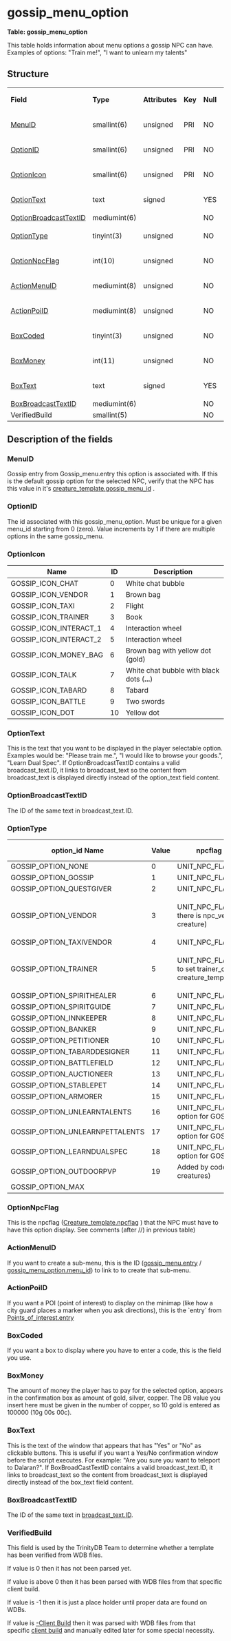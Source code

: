 # gossip\_menu\_option

**Table: gossip\_menu\_option**

This table holds information about menu options a gossip NPC can have. Examples of options: "Train me!", "I want to unlearn my talents"

## Structure

<table>
<tbody>
<tr class="odd">
<td><p><strong>Field</strong></p></td>
<td><p><strong>Type</strong></p></td>
<td><p><strong>Attributes</strong></p></td>
<td><p><strong>Key</strong></p></td>
<td><p><strong>Null</strong></p></td>
<td><p><strong>Default</strong></p></td>
<td><p><strong>Extra</strong></p></td>
<td><p><strong>Comment</strong></p></td>
</tr>
<tr class="even">
<td><p><a href="#gossip_menu_option-menu_id">MenuID</a></p></td>
<td><p>smallint(6)</p></td>
<td><p>unsigned</p></td>
<td><p>PRI</p></td>
<td><p>NO</p></td>
<td><p>0</p></td>
<td><p><br />
</p></td>
<td><p><br />
</p></td>
</tr>
<tr class="odd">
<td><p><a href="#gossip_menu_option-id">OptionID</a></p></td>
<td><p>smallint(6)</p></td>
<td><p>unsigned</p></td>
<td><p>PRI</p></td>
<td><p>NO</p></td>
<td><p>0</p></td>
<td><p><br />
</p></td>
<td><p><br />
</p></td>
</tr>
<tr class="even">
<td><p><a href="#gossip_menu_option-option_icon">OptionIcon</a></p></td>
<td><p>smallint(6)</p></td>
<td><p>unsigned</p></td>
<td><p>PRI</p></td>
<td><p>NO</p></td>
<td><p>0</p></td>
<td><p><br />
</p></td>
<td><p><br />
</p></td>
</tr>
<tr class="odd">
<td><p><a href="#gossip_menu_option-option_text">OptionText</a></p></td>
<td><p>text</p></td>
<td><p>signed</p></td>
<td><p><br />
</p></td>
<td><p>YES</p></td>
<td><p>NULL</p></td>
<td><p><br />
</p></td>
<td><p><br />
</p></td>
</tr>
<tr class="even">
<td><a href="#gossip_menu_option-OptionBroadcastTextID">OptionBroadcastTextID</a></td>
<td>mediumint(6)</td>
<td><br />
</td>
<td><br />
</td>
<td>NO</td>
<td><br />
</td>
<td><br />
</td>
<td><br />
</td>
</tr>
<tr class="odd">
<td><p><a href="#gossip_menu_option-option_id">OptionType</a></p></td>
<td><p>tinyint(3)</p></td>
<td><p>unsigned</p></td>
<td><p><br />
</p></td>
<td><p>NO</p></td>
<td><p>0</p></td>
<td><p><br />
</p></td>
<td><p><br />
</p></td>
</tr>
<tr class="even">
<td><p><a href="#gossip_menu_option-npc_option_npcflag">OptionNpcFlag</a></p></td>
<td><p>int(10)</p></td>
<td><p>unsigned</p></td>
<td><p><br />
</p></td>
<td><p>NO</p></td>
<td><p>0</p></td>
<td><p><br />
</p></td>
<td><p><br />
</p></td>
</tr>
<tr class="odd">
<td><p><a href="#gossip_menu_option-action_menu_id">ActionMenuID</a></p></td>
<td><p>mediumint(8)</p></td>
<td><p>unsigned</p></td>
<td><p><br />
</p></td>
<td><p>NO</p></td>
<td><p>0</p></td>
<td><p><br />
</p></td>
<td><p><br />
</p></td>
</tr>
<tr class="even">
<td><p><a href="#gossip_menu_option-action_poi_id">ActionPoiID</a></p></td>
<td><p>mediumint(8)</p></td>
<td><p>unsigned</p></td>
<td><p><br />
</p></td>
<td><p>NO</p></td>
<td><p>0</p></td>
<td><p><br />
</p></td>
<td><p><br />
</p></td>
</tr>
<tr class="odd">
<td><p><a href="#gossip_menu_option-box_coded">BoxCoded</a></p></td>
<td><p>tinyint(3)</p></td>
<td><p>unsigned</p></td>
<td><p><br />
</p></td>
<td><p>NO</p></td>
<td><p>0</p></td>
<td><p><br />
</p></td>
<td><p><br />
</p></td>
</tr>
<tr class="even">
<td><p><a href="#gossip_menu_option-box_money">BoxMoney</a></p></td>
<td><p>int(11)</p></td>
<td><p>unsigned</p></td>
<td><p><br />
</p></td>
<td><p>NO</p></td>
<td><p>0</p></td>
<td><p><br />
</p></td>
<td><p><br />
</p></td>
</tr>
<tr class="odd">
<td><p><a href="#gossip_menu_option-box_text">BoxText</a></p></td>
<td><p>text</p></td>
<td><p>signed</p></td>
<td><p><br />
</p></td>
<td><p>YES</p></td>
<td><p>NULL</p></td>
<td><p><br />
</p></td>
<td><p><br />
</p></td>
</tr>
<tr class="even">
<td><a href="#gossip_menu_option-BoxBroadcastTextID">BoxBroadcastTextID</a></td>
<td>mediumint(6)</td>
<td><br />
</td>
<td><br />
</td>
<td>NO</td>
<td>0</td>
<td><br />
</td>
<td><br />
</td>
</tr>
<tr class="odd">
<td>VerifiedBuild</td>
<td>smallint(5)</td>
<td><br />
</td>
<td><br />
</td>
<td>NO</td>
<td>0</td>
<td><br />
</td>
<td><br />
</td>
</tr>
</tbody>
</table>

## Description of the fields

### MenuID

Gossip entry from Gossip\_menu.entry this option is associated with.
If this is the default gossip option for the selected NPC, verify that the NPC has this value in it's [creature\_template.gossip\_menu\_id](https://trinitycore.atlassian.net/wiki/display/tc/creature_template#creature_template-gossip_menu_id) .

### OptionID

The id associated with this gossip\_menu\_option. Must be unique for a given menu\_id starting from 0 (zero).
Value increments by 1 if there are multiple options in the same gossip\_menu.

### OptionIcon

| Name                      | ID  | Description                                 |
|---------------------------|-----|---------------------------------------------|
| GOSSIP\_ICON\_CHAT        | 0   | White chat bubble                           |
| GOSSIP\_ICON\_VENDOR      | 1   | Brown bag                                   |
| GOSSIP\_ICON\_TAXI        | 2   | Flight                                      |
| GOSSIP\_ICON\_TRAINER     | 3   | Book                                        |
| GOSSIP\_ICON\_INTERACT\_1 | 4   | Interaction wheel                           |
| GOSSIP\_ICON\_INTERACT\_2 | 5   | Interaction wheel                           |
| GOSSIP\_ICON\_MONEY\_BAG  | 6   | Brown bag with yellow dot (gold)            |
| GOSSIP\_ICON\_TALK        | 7   | White chat bubble with black dots (**...**) |
| GOSSIP\_ICON\_TABARD      | 8   | Tabard                                      |
| GOSSIP\_ICON\_BATTLE      | 9   | Two swords                                  |
| GOSSIP\_ICON\_DOT         | 10  | Yellow dot                                  |

### OptionText

This is the text that you want to be displayed in the player selectable option. Examples would be: "Please train me.", "I would like to browse your goods.", "Learn Dual Spec".
If OptionBroadcastTextID contains a valid broadcast\_text.ID, it links to broadcast\_text so the content from broadcast\_text is displayed directly instead of the option\_text field content.

### OptionBroadcastTextID

The ID of the same text in broadcast\_text.ID.

### OptionType

<table>
<thead>
<tr class="header">
<th>option_id Name</th>
<th>Value</th>
<th>npcflag Name (&amp; comment)</th>
<th>npcflag value</th>
</tr>
</thead>
<tbody>
<tr class="odd">
<td>GOSSIP_OPTION_NONE</td>
<td>0</td>
<td>UNIT_NPC_FLAG_NONE</td>
<td>0</td>
</tr>
<tr class="even">
<td>GOSSIP_OPTION_GOSSIP</td>
<td>1</td>
<td>UNIT_NPC_FLAG_GOSSIP</td>
<td>1</td>
</tr>
<tr class="odd">
<td>GOSSIP_OPTION_QUESTGIVER</td>
<td>2</td>
<td>UNIT_NPC_FLAG_QUESTGIVER</td>
<td>2</td>
</tr>
<tr class="even">
<td>GOSSIP_OPTION_VENDOR</td>
<td>3</td>
<td><p>UNIT_NPC_FLAG_VENDOR (Make sure there is npc_vendor data for this creature)</p></td>
<td>128</td>
</tr>
<tr class="odd">
<td>GOSSIP_OPTION_TAXIVENDOR</td>
<td>4</td>
<td>UNIT_NPC_FLAG_TAXIVENDOR</td>
<td>8192</td>
</tr>
<tr class="even">
<td>GOSSIP_OPTION_TRAINER</td>
<td>5</td>
<td><p>UNIT_NPC_FLAG_TRAINER (Remember to set trainer_class in creature_template) </p></td>
<td>16</td>
</tr>
<tr class="odd">
<td>GOSSIP_OPTION_SPIRITHEALER</td>
<td>6</td>
<td>UNIT_NPC_FLAG_SPIRITHEALER</td>
<td>16384</td>
</tr>
<tr class="even">
<td>GOSSIP_OPTION_SPIRITGUIDE</td>
<td>7</td>
<td>UNIT_NPC_FLAG_SPIRITGUIDE</td>
<td>32768</td>
</tr>
<tr class="odd">
<td>GOSSIP_OPTION_INNKEEPER</td>
<td>8</td>
<td>UNIT_NPC_FLAG_INNKEEPER</td>
<td>65536</td>
</tr>
<tr class="even">
<td>GOSSIP_OPTION_BANKER</td>
<td>9</td>
<td>UNIT_NPC_FLAG_BANKER</td>
<td>131072</td>
</tr>
<tr class="odd">
<td>GOSSIP_OPTION_PETITIONER</td>
<td>10</td>
<td>UNIT_NPC_FLAG_PETITIONER</td>
<td>262144</td>
</tr>
<tr class="even">
<td>GOSSIP_OPTION_TABARDDESIGNER</td>
<td>11</td>
<td>UNIT_NPC_FLAG_TABARDDESIGNER</td>
<td>524288</td>
</tr>
<tr class="odd">
<td>GOSSIP_OPTION_BATTLEFIELD</td>
<td>12</td>
<td>UNIT_NPC_FLAG_BATTLEFIELDPERSON</td>
<td>1048576</td>
</tr>
<tr class="even">
<td>GOSSIP_OPTION_AUCTIONEER</td>
<td>13</td>
<td>UNIT_NPC_FLAG_AUCTIONEER</td>
<td>2097152</td>
</tr>
<tr class="odd">
<td>GOSSIP_OPTION_STABLEPET</td>
<td>14</td>
<td>UNIT_NPC_FLAG_STABLE</td>
<td>4194304</td>
</tr>
<tr class="even">
<td>GOSSIP_OPTION_ARMORER</td>
<td>15</td>
<td>UNIT_NPC_FLAG_ARMORER (not used)</td>
<td>4096</td>
</tr>
<tr class="odd">
<td>GOSSIP_OPTION_UNLEARNTALENTS</td>
<td>16</td>
<td>UNIT_NPC_FLAG_TRAINER (bonus option for GOSSIP_OPTION_TRAINER)</td>
<td>16</td>
</tr>
<tr class="even">
<td>GOSSIP_OPTION_UNLEARNPETTALENTS</td>
<td>17</td>
<td>UNIT_NPC_FLAG_TRAINER (bonus option for GOSSIP_OPTION_TRAINER)</td>
<td>16</td>
</tr>
<tr class="odd">
<td>GOSSIP_OPTION_LEARNDUALSPEC</td>
<td>18</td>
<td>UNIT_NPC_FLAG_TRAINER (bonus option for GOSSIP_OPTION_TRAINER)</td>
<td>16</td>
</tr>
<tr class="even">
<td>GOSSIP_OPTION_OUTDOORPVP</td>
<td>19</td>
<td>Added by code (option for outdoor PvP creatures)</td>
<td><br />
</td>
</tr>
<tr class="odd">
<td>GOSSIP_OPTION_MAX</td>
<td><br />
</td>
<td><br />
</td>
<td><br />
</td>
</tr>
</tbody>
</table>

### OptionNpcFlag

This is the npcflag ([Creature\_template.npcflag](http://collab.kpsn.org/display/tc/creature_template#creature_template-npcflag) ) that the NPC must have to have this option display. See comments (after //) in previous table)

### ActionMenuID

If you want to create a sub-menu, this is the ID ([gossip\_menu.entry](https://trinitycore.atlassian.net/wiki/display/tc/gossip_menu#gossip_menu-entry) / [gossip\_menu\_option.menu\_id](https://trinitycore.atlassian.net/wiki/display/tc/gossip_menu_option#gossip_menu_option-menu_id)) to link to to create that sub-menu.

### ActionPoiID

If you want a POI (point of interest) to display on the minimap (like how a city guard places a marker when you ask directions), this is the \`entry\` from [Points\_of\_interest.entry](http://collab.kpsn.org/display/tc/Points+of+interest+tc2#entry)

### BoxCoded

If you want a box to display where you have to enter a code, this is the field you use.

### BoxMoney

The amount of money the player has to pay for the selected option, appears in the confirmation box as amount of gold, silver, copper.
The DB value you insert here must be given in the number of copper, so 10 gold is entered as 100000 (10g 00s 00c).

### BoxText

This is the text of the window that appears that has "Yes" or "No" as clickable buttons. This is useful if you want a Yes/No confirmation window before the script executes. For example: "Are you sure you want to teleport to Dalaran?".
If BoxBroadCastTextID contains a valid broadcast\_text.ID, it links to broadcast\_text so the content from broadcast\_text is displayed directly instead of the box\_text field content.

### BoxBroadcastTextID

The ID of the same text in [broadcast\_text.ID](https://trinitycore.atlassian.net/wiki/display/tc/broadcast_text#broadcast_text-ID).

### VerifiedBuild

This field is used by the TrinityDB Team to determine whether a template has been verified from WDB files.

If value is 0 then it has not been parsed yet.

If value is above 0 then it has been parsed with WDB files from that specific client build.

If value is -1 then it is just a place holder until proper data are found on WDBs.

If value is [-Client Build](http://archive.trinitycore.info/DB:Auth:realmlist#gamebuild "DB:Auth:realmlist") then it was parsed with WDB files from that specific [client build](http://archive.trinitycore.info/DB:Auth:realmlist#gamebuild "DB:Auth:realmlist") and manually edited later for some special necessity.
